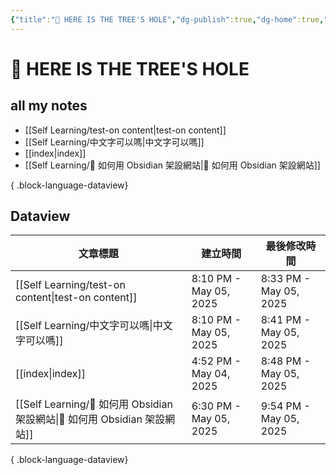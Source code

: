 ```yaml
---
{"title":"🌲 HERE IS THE TREE'S HOLE","dg-publish":true,"dg-home":true,"tags":["DigitalGarden","obsidian","self_learing","website_design","gardenEntry"],"permalink":"/index/","dgPassFrontmatter":true,"noteIcon":"","created":"2025-05-04T16:52:57.499+08:00","updated":"2025-05-05T20:48:38.930+08:00"}
---
```


# 🌲 HERE IS THE TREE'S HOLE


## all my notes

- [[Self Learning/test-on content\|test-on content]]
- [[Self Learning/中文字可以嗎\|中文字可以嗎]]
- [[index\|index]]
- [[Self Learning/🔖 如何用 Obsidian 架設網站\|🔖 如何用 Obsidian 架設網站]]

{ .block-language-dataview}


## Dataview
| 文章標題                                                            | 建立時間                   | 最後修改時間                 |
| --------------------------------------------------------------- | ---------------------- | ---------------------- |
| [[Self Learning/test-on content\|test-on content]]           | 8:10 PM - May 05, 2025 | 8:33 PM - May 05, 2025 |
| [[Self Learning/中文字可以嗎\|中文字可以嗎]]                             | 8:10 PM - May 05, 2025 | 8:41 PM - May 05, 2025 |
| [[index\|index]]                                             | 4:52 PM - May 04, 2025 | 8:48 PM - May 05, 2025 |
| [[Self Learning/🔖 如何用 Obsidian 架設網站\|🔖 如何用 Obsidian 架設網站]] | 6:30 PM - May 05, 2025 | 9:54 PM - May 05, 2025 |

{ .block-language-dataview}

